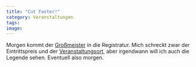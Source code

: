 ```yaml
---
title: "Cut Faster!"
category: Veranstaltungen
tags: 
image: 
---
```


Morgen kommt der [Großmeister](http://www.grandmasterflash.com/) in die Registratur. Mich schreckt zwar der Eintrittspreis und der [Veranstaltungsort](http://www.dieregistratur.de/veranstaltung.php?id=658), aber irgendwann will ich auch die Legende sehen. Eventuell also morgen.